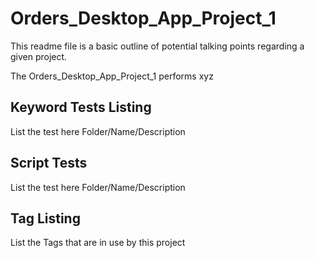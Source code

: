 # Orders_Desktop_App_Project_1

This readme file is a basic outline of potential talking points regarding a given project.

The Orders_Desktop_App_Project_1 performs xyz

## Keyword Tests Listing

List the test here Folder/Name/Description

## Script Tests

List the test here Folder/Name/Description

## Tag Listing

List the Tags that are in use by this project